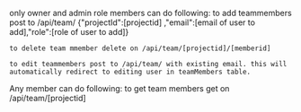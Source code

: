only owner and admin role members can do following:
    to add teammembers post to /api/team/
    {"projectId":[projectid] ,"email":[email of user to add],"role":[role of user to add]}

    to delete team mmember delete on /api/team/[projectid]/[memberid]

    to edit teammembers post to /api/team/ with existing email. this will automatically redirect to editing user in teamMembers table.
Any member can do following:
    to get team members get on /api/team/[projectid]